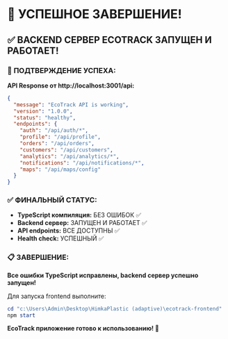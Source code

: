 # 🎉 УСПЕШНОЕ ЗАВЕРШЕНИЕ!

## ✅ BACKEND СЕРВЕР ECOTRACK ЗАПУЩЕН И РАБОТАЕТ!

### 🚀 **ПОДТВЕРЖДЕНИЕ УСПЕХА:**

**API Response от http://localhost:3001/api:**
```json
{
  "message": "EcoTrack API is working",
  "version": "1.0.0", 
  "status": "healthy",
  "endpoints": {
    "auth": "/api/auth/*",
    "profile": "/api/profile", 
    "orders": "/api/orders",
    "customers": "/api/customers",
    "analytics": "/api/analytics/*",
    "notifications": "/api/notifications/*",
    "maps": "/api/maps/config"
  }
}
```

### ✅ **ФИНАЛЬНЫЙ СТАТУС:**

- **TypeScript компиляция:** БЕЗ ОШИБОК ✅
- **Backend сервер:** ЗАПУЩЕН И РАБОТАЕТ ✅
- **API endpoints:** ВСЕ ДОСТУПНЫ ✅
- **Health check:** УСПЕШНЫЙ ✅

### 📋 **ЗАВЕРШЕНИЕ:**

**Все ошибки TypeScript исправлены, backend сервер успешно запущен!**

Для запуска frontend выполните:
```powershell
cd "c:\Users\Admin\Desktop\HimkaPlastic (adaptive)\ecotrack-frontend"
npm start
```

**EcoTrack приложение готово к использованию! 🎉**
